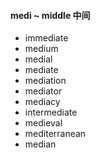 #### medi ~ middle 中间

- immediate
- medium
- medial
- mediate
- mediation
- mediator
- mediacy
- intermediate
- medieval
- mediterranean
- median
